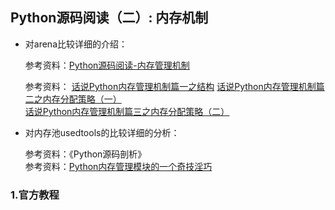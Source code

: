 ## Python源码阅读（二）: 内存机制

* 对arena比较详细的介绍：

  参考资料：[Python源码阅读-内存管理机制](http://wklken.me/posts/2015/08/29/python-source-memory-2.html)

  参考资料：
[话说Python内存管理机制篇一之结构](https://laucyun.com/4672f926ac3f26136b2caa1c08a2ffba.html)
[话说Python内存管理机制篇二之内存分配策略（一）](https://laucyun.com/1f265496736be7d8acfb41173e4064bc.html)
[话说Python内存管理机制篇三之内存分配策略（二）](https://laucyun.com/b78009570c6e16219aab88a77f523d7b.html)

* 对内存池usedtools的比较详细的分析：  

  参考资料：《Python源码剖析》  
  参考资料：[Python内存管理模块的一个奇技淫巧](http://blog.guoyb.com/2017/03/15/python-obmalloc-trick/)  

### 1.官方教程



